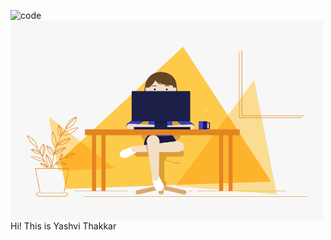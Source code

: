 ![code](https://github.com/user-attachments/assets/a5128bec-294c-40a8-b620-17c7d7191cf5) <img align="center" alt="GIF" src="./code.gif" width="500" height="320" />
Hi! This is Yashvi Thakkar

